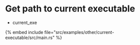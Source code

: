 # Get path to current executable

* current_exe

{% embed include file="src/examples/other/current-executable/src/main.rs" %}


